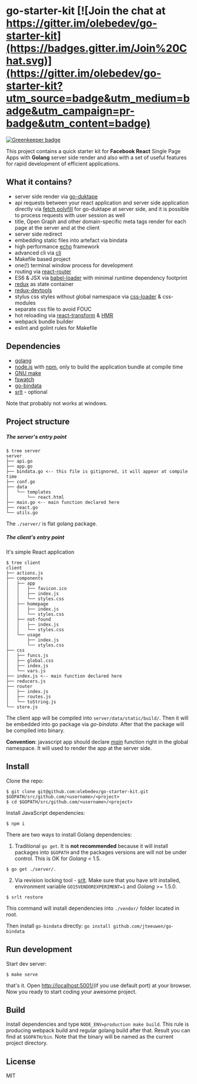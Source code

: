 # go-starter-kit [![Join the chat at https://gitter.im/olebedev/go-starter-kit](https://badges.gitter.im/Join%20Chat.svg)](https://gitter.im/olebedev/go-starter-kit?utm_source=badge&utm_medium=badge&utm_campaign=pr-badge&utm_content=badge)

[![Greenkeeper badge](https://badges.greenkeeper.io/harshmaur/go-starter.svg)](https://greenkeeper.io/)

This project contains a quick starter kit for **Facebook React** Single Page Apps with **Golang** server side render and also with a set of useful features for rapid development of efficient applications.

## What it contains?

* server side render via [go-duktape](https://github.com/olebedev/go-duktape)
* api requests between your react application and server side application directly  via [fetch polyfill](https://github.com/olebedev/go-duktape-fetch) for go-duktape at server side, and it is possible to process requests with user session as well
* title, Open Graph and other domain-specific meta tags render for each page at the server and at the client
* server side redirect
* embedding static files into artefact via bindata
* high performance [echo](https://github.com/labstack/echo) framework
* advanced cli via [cli](https://github.com/codegangsta/cli)
* Makefile based project
* one(!) terminal window process for development
* routing via [react-router](https://github.com/rackt/react-router)
* ES6 & JSX via [babel-loader](https://github.com/babel/babel-loader) with minimal runtime dependency footprint
* [redux](http://rackt.org/redux/) as state container
* [redux-devtools](https://github.com/gaearon/redux-devtools)
* stylus css styles without global namespace via [css-loader](https://github.com/webpack/css-loader) & css-modules
* separate css file to avoid FOUC
* hot reloading via [react-transform](https://github.com/gaearon/babel-plugin-react-transform) & [HMR](http://webpack.github.io/docs/hot-module-replacement.html)
* webpack bundle builder
* eslint and golint rules for Makefile

## Dependencies

* [golang](http://golang.org/)
* [node.js](https://nodejs.org/) with [npm](https://www.npmjs.com/), only to build the application bundle at compile time
* [GNU make](https://www.gnu.org/software/make/)
* [fswatch](https://github.com/emcrisostomo/fswatch/)
* [go-bindata](https://github.com/jteeuwen/go-bindata/)
* [srlt](https://github.com/olebedev/srlt) - optional

Note that probably not works at windows.

## Project structure

##### The server's entry point
```
$ tree server
server
├── api.go
├── app.go
├── bindata.go <-- this file is gitignored, it will appear at compile time
├── conf.go
├── data
│   └── templates
│       └── react.html
├── main.go <-- main function declared here
├── react.go
└── utils.go
```

The `./server/` is flat golang package.

##### The client's entry point

It's simple React application

```
$ tree client
client
├── actions.js
├── components
│   ├── app
│   │   ├── favicon.ico
│   │   ├── index.js
│   │   └── styles.css
│   ├── homepage
│   │   ├── index.js
│   │   └── styles.css
│   ├── not-found
│   │   ├── index.js
│   │   └── styles.css
│   └── usage
│       ├── index.js
│       └── styles.css
├── css
│   ├── funcs.js
│   ├── global.css
│   ├── index.js
│   └── vars.js
├── index.js <-- main function declared here
├── reducers.js
├── router
│   ├── index.js
│   ├── routes.js
│   └── toString.js
└── store.js
```

The client app will be compiled into `server/data/static/build/`.  Then it will be embedded into go package via _go-bindata_. After that the package will be compiled into binary.

**Convention**: javascript app should declare [_main_](https://github.com/olebedev/go-starter-kit/blob/master/client/index.js#L4) function right in the global namespace. It will used to render the app at the server side.

## Install

Clone the repo:

```
$ git clone git@github.com:olebedev/go-starter-kit.git $GOPATH/src/github.com/<username>/<project>
$ cd $GOPATH/src/github.com/<username>/<project>
```
Install JavaScript dependencies:

```
$ npm i
```

There are two ways to install Golang dependencies:

1. Traditional `go get`. It is __not recommended__ because it will install packages into `$GOPATH` and the packages versions are will not be under control. This is OK for _Golang_ < 1.5.

  ```
  $ go get ./server/.
  ```

2. Via revision locking tool - [srlt](https://github.com/olebedev/srlt). Make sure that you have srlt installed, environment variable `GO15VENDOREXPERIMENT=1` and _Golang_ >= 1.5.0.

  ```
  $ srlt restore
  ```
This command will install dependencies into `./vendor/` folder located in root.

Then install `go-bindata` directly: `go install github.com/jteeuwen/go-bindata`

## Run development

Start dev server:

```
$ make serve
```

that's it. Open [http://localhost:5001/](http://localhost:5001/)(if you use default port) at your browser. Now you ready to start coding your awesome project.

## Build

Install dependencies and type `NODE_ENV=production make build`. This rule is producing webpack build and regular golang build after that. Result you can find at `$GOPATH/bin`. Note that the binary will be named as the current project directory.

## License
MIT
